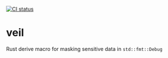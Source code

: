 [![CI status](https://drone-1.prima.it/api/badges/primait/veil/status.svg?branch=master)](https://drone-1.prima.it/primait/veil)

# veil

Rust derive macro for masking sensitive data in `std::fmt::Debug`
